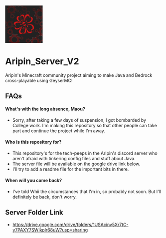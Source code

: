 <p align="left"><img src="image.png" width="120"></p>

# Aripin_Server_V2
Aripin's Minecraft community project aiming to make Java and Bedrock cross-playable using GeyserMC!

## FAQs
#### What's with the long absence, Maou?
- Sorry, after taking a few days of suspension, I got bombarded by College work. I'm making this repository so that other people
can take part and continue the project while I'm away.
#### Who is this repository for?
- This repository's for the tech-peeps in the Aripin's discord server who aren't afraid with tinkering config files 
and stuff about Java.
- The server file will be available on the google drive link below.
- I'll try to add a readme file for the important bits in there.
#### When will you come back?
- I've told Whii the circumstances that I'm in, so probably not soon. But I'll definitely be back, don't worry.

## Server Folder Link
- https://drive.google.com/drive/folders/1USAcinv5Xr7tC-y7PAXY7SWIkplr68uW?usp=sharing

